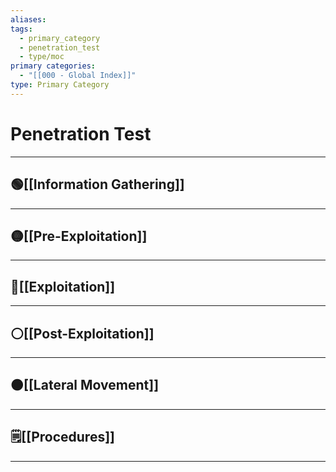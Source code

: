 ```yaml
---
aliases:
tags:
  - primary_category
  - penetration_test
  - type/moc
primary categories:
  - "[[000 - Global Index]]"
type: Primary Category
---
```

# Penetration Test

***

## 🟢[[Information Gathering]]


***

## 🟡[[Pre-Exploitation]]


***

## 🔴[[Exploitation]]


***

## ⚪[[Post-Exploitation]]


***

## 🟤[[Lateral Movement]]


***

## 🗒️[[Procedures]]


***




